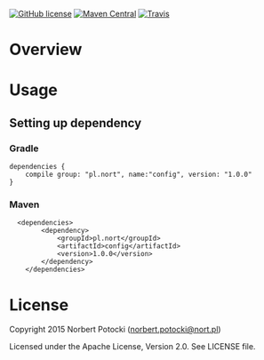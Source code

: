 [![GitHub license](https://img.shields.io/github/license/nort/config.svg)](https://github.com/nort/config/blob/master/LICENSE)
[![Maven Central](https://img.shields.io/maven-central/v/pl.nort/config.svg)]()
[![Travis](https://img.shields.io/travis/nort/config.svg)](https://travis-ci.org/nort/config)

# Overview

# Usage
## Setting up dependency
### Gradle
```
dependencies {
    compile group: "pl.nort", name:"config", version: "1.0.0"
}
```

### Maven
```
  <dependencies>
        <dependency>
            <groupId>pl.nort</groupId>
            <artifactId>config</artifactId>
            <version>1.0.0</version>
        </dependency>
    </dependencies>
```

# License
Copyright 2015 Norbert Potocki (norbert.potocki@nort.pl)

Licensed under the Apache License, Version 2.0. See LICENSE file.
